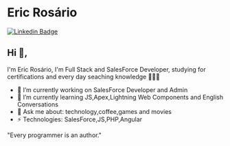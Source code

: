 # Eric Rosário
[![Linkedin Badge](https://img.shields.io/badge/-ericrosario-blue?style=flat-square&logo=Linkedin&logoColor=white&link=https://www.linkedin.com/in/ericrosário/)](https://www.linkedin.com/in/ericrosário/)
## Hi 👋, 
I'm Eric Rosário, I'm Full Stack and SalesForce Developer, studying for certifications and every day seaching knowledge 👨🏽‍💻

- 🔭 I’m currently working on SalesForce Developer and Admin
- 🌱 I’m currently learning JS,Apex,Lightning Web Components and English Conversations
- 💬 Ask me about: technology,coffee,games and movies
- ⚡ Technologies: SalesForce,JS,PHP,Angular

"Every programmer is an author." 
